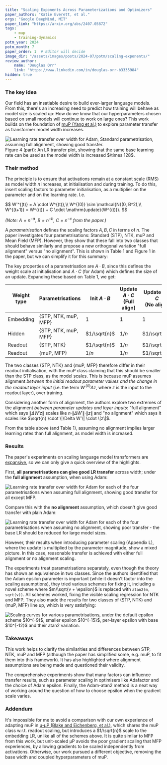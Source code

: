 ```yaml
---
title: "Scaling Exponents Across Parameterizations and Optimizers"
paper_authors: "Katie Everett, et al."
orgs: "Google DeepMind, MIT"
paper_link: "https://arxiv.org/abs/2407.05872"
tags:
    - mup
    - training-dynamics
potm_year: 2024
potm_month: 7
paper_order: 1  # Editor will decide
image_dir: "/assets/images/posts/2024-07/potm/scaling-exponents/"
review_author:
    name: "Douglas Orr"
    link: "https://www.linkedin.com/in/douglas-orr-b3335984"
hidden: true
---
```


### The key idea

Our field has an insatiable desire to build ever-larger language models. From this, there's an increasing need to predict how training will behave as model size is scaled up: How do we know that our hyperparameters chosen based on small models will continue to work on large ones? This work builds on the foundation of [muP (Yang et al.)](https://arxiv.org/abs/2203.03466) to explore parameter transfer as transformer model width increases.

<img src="{{ page.image_dir | append: 'headline-figure4-transfer.png' | relative_url }}" alt="Learning rate transfer over width for Adam, Standard parametrisation, assuming full alignment, showing good transfer." class="constrained_img_small">
<figcaption>Figure 4 (part): An LR transfer plot, showing that the same base learning rate can be used as the model width is increased $\times 128$.</figcaption>

### Their method

The principle is to ensure that activations remain at a constant scale (RMS) as model width $n$ increases, at initialisation and during training. To do this, insert scaling factors to parameter initialisation, as a multiplier on the parameter and on the learning rate. I.e.

<div>
$$
W'^{(t)} = A \cdot W^{(t)},\\
W^{(0)} \sim \mathcal{N}(0, B^2),\\
W^{(t+1)} = W^{(t)} + C \cdot \mathrm{update}(W^{(t)}).
$$
</div>

_(Note: $A = n^{-a}$, $B = n^{-b}$, $C = n^{-c}$ from the paper.)_

A _parametrisation_ defines the scaling factors $A,B,C$ in terms of $n$. The paper investigates four parametrisations: Standard (STP), NTK, muP and Mean Field (MFP). However, they show that these fall into two classes that should behave similarly and propose a new orthogonal variation "full alignment" versus "no alignment". This is shown in Table 1 and Figure 1 in the paper, but we can simplify it for this summary:

The key properties of a parametrisation are $A \cdot B$, since this defines the weight scale at initialisation and $A \cdot C$ (for Adam) which defines the size of an update. Expanding these based on Table 1, we get:

| Weight type | Parametrisations | Init $A \cdot B$ | Update $A \cdot C$<br/>(Full align) | Update $A \cdot C$<br/>(No align) |
| --- | --- | --- | --- | --- |
| Embedding | {STP, NTK, muP, MFP} | $1$ | $1$ | $1$ |
| Hidden | {STP, NTK, muP, MFP} | $1/\sqrt{n}$ | $1/n$ | $1/\sqrt{n}$ |
| Readout | {STP, NTK} | $1/\sqrt{n}$ | $1/n$ | $1/\sqrt{n}$ |
| Readout | {muP, MFP} | $1/n$ | $1/n$ | $1/\sqrt{n}$ |

The two classes {STP, NTK} and {muP, MFP} therefore differ in their readout initialisation, with the muP class claiming that this should be smaller than the STP class, as the model scales. This is because muP assumes alignment _between the initial readout parameter values and the change in the readout layer input_ (i.e. the term $W'^{(0)} \Delta z$, where $z$ is the input to the readout layer), over training.

Considering another form of alignment, the authors explore two extremes of the alignment _between parameter updates and layer inputs_: "full alignment" which says $\|\Delta W' z\|$ scales like $n \cdot \|\Delta W'\| \cdot \|z\|$ and "no alignment" which says it scales like $\sqrt{n} \cdot \|\Delta W'\| \cdot \|z\|$.

From the table above (and Table 1), assuming no alignment implies larger learning rates than full alignment, as model width is increased.

### Results

The paper's experiments on scaling language model transformers are [expansive](https://152334h.github.io/blog/scaling-exponents/), so we can only give a quick overview of the highlights.

First, **all parametrisations can give good LR transfer** across width; under the **full alignment** assumption, when using Adam:

<img src="{{ page.image_dir | append: 'figure4-adam-full-transfer.png' | relative_url }}" alt="Learning rate transfer over width for Adam for each of the four parametrisations when assuming full alignment, showing good transfer for all except MFP.">

Compare this with the **no alignment** assumption, which doesn't give good transfer with plain Adam:

<img src="{{ page.image_dir | append: 'figureE1-adam-noalign-transfer.png' | relative_url }}" alt="Learning rate transfer over width for Adam for each of the four parametrisations when assuming no alignment, showing poor transfer - the base LR should be reduced for large model sizes.">

However, their results when introducing parameter scaling (Appendix L), where the update is multiplied by the parameter magnitude, show a mixed picture. In this case, reasonable transfer is achieved with either full alignment or no alignment scaling.

The experiments treat parametrisations separately, even though the theory has shown an equivalence in two classes. Since the authors identified that the Adam epsilon parameter is important (while it doesn't factor into the scaling assumptions), they tried various schemes for fixing it, including a novel scheme where $m/\sqrt{v + \epsilon}$ is replaced with `atan2(m, sqrt(v))`. All schemes worked, fixing the visible scaling regression for NTK and MFP. They also made the results for two classes of (STP, NTK) and (muP, MFP) line up, which is very satisfying:

<img src="{{ page.image_dir | append: 'figure7-adam-epsilon.png' | relative_url }}" alt="Scaling curves for various parametrisations, under the default epsilon scheme $10^{-9}$, smaller epsilon $10^{-15}$, per-layer epsilon with base $10^{-12}$ and their atan2 variation.">

### Takeaways

This work helps to clarify the similarities and differences between STP, NTK, muP and MFP (although the paper has simplified some, e.g. muP, to fit them into this framework). It has also highlighted where alignment assumptions are being made and questioned their validity.

The comprehensive experiments show that many factors can influence transfer results, such as parameter scaling in optimisers like Adafactor and the choice of Adam epsilon. Finally, the Adam-atan2 method is a neat way of working around the question of how to choose epsilon when the gradient scale varies.

### Addendum

It's impossible for me to avoid a comparison with our own experience of adapting muP in [u-μP (Blake and Eichenberg, et al.)](https://arxiv.org/abs/2407.17465), which shares the muP class w.r.t. readout scaling, but introduces a $1/\sqrt{n}$ scale to the embedding LR, unlike all of the schemes above. It is quite similar to MFP from this work, but unit-scaled μP avoids the poor gradient scaling that MFP experiences, by allowing gradients to be scaled independently from activations. Otherwise, our work pursued a different objective, removing the base width and coupled hyperparameters of muP.
